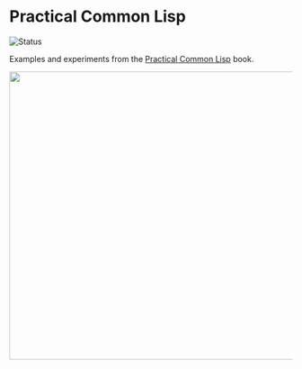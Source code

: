 # Practical Common Lisp
![Status](https://github.com/zxul767/pcl/actions/workflows/tests.yml/badge.svg)

Examples and experiments from the [Practical Common Lisp](http://www.gigamonkeys.com/book/) book.

<img src="https://user-images.githubusercontent.com/442314/107993544-49e30f80-6fa0-11eb-9ee5-537a3ff1b7ec.jpg" width="512" />

